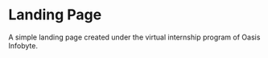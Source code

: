 # Landing Page
A simple landing page created  under the virtual internship program of Oasis Infobyte.
